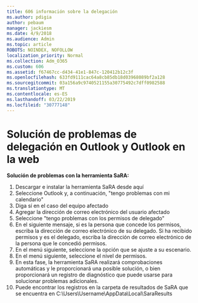 ```yaml
---
title: 606 información sobre la delegación
ms.author: pdigia
author: pebaum
manager: jackiesm
ms.date: 4/9/2018
ms.audience: Admin
ms.topic: article
ROBOTS: NOINDEX, NOFOLLOW
localization_priority: Normal
ms.collection: Adm_O365
ms.custom: 606
ms.assetid: f67467cc-d434-41e1-847c-120412b12c3f
ms.openlocfilehash: 633fd9111cac64a8cb85db18d03968089bf2a128
ms.sourcegitcommit: 03a156a9c9740521155a30775492c7dff0982588
ms.translationtype: MT
ms.contentlocale: es-ES
ms.lasthandoff: 03/22/2019
ms.locfileid: "30777148"
---
```

# <a name="troubleshooting-delegation-in-outlook-and-outlook-on-the-web"></a>Solución de problemas de delegación en Outlook y Outlook en la web

**Solución de problemas con la herramienta SaRA:**

1. Descargar e instalar la herramienta SaRA desde aquí
1. Seleccione Outlook y, a continuación, "tengo problemas con mi calendario"
1. Diga sí en el caso del equipo afectado
1. Agregar la dirección de correo electrónico del usuario afectado
1. Seleccione "tengo problemas con los permisos de delegado"
1. En el siguiente mensaje, si es la persona que concede los permisos, escriba la dirección de correo electrónico de su delegado. Si ha recibido permisos y es el delegado, escriba la dirección de correo electrónico de la persona que le concedió permisos.
1. En el menú siguiente, seleccione la opción que se ajuste a su escenario. 
1. En el menú siguiente, seleccione el nivel de permisos.
1. En esta fase, la herramienta SaRA realizará comprobaciones automáticas y le proporcionará una posible solución, o bien proporcionará un registro de diagnóstico que puede usarse para solucionar problemas adicionales.
1. Puede encontrar los registros en la carpeta de resultados de SaRA que se encuentra en C:\Users\Username\AppData\Local\SaraResults